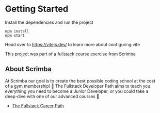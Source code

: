 # Getting Started
Install the dependencies and run the project
```
npm install
npm start
```

Head over to https://vitejs.dev/ to learn more about configuring vite

This project was part of a fullstack course exercise from Scrimba
## About Scrimba

At Scrimba our goal is to create the best possible coding school at the cost of a gym membership! 💜
The Fullstack Developer Path aims to teach you everything you need to become a Junior Developer, or you could take a deep-dive with one of our advanced courses 🚀

- [The Fullstack Career Path](https://scrimba.com/fullstack-path-c0fullstack)